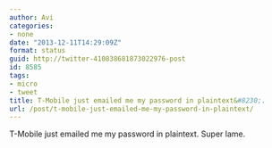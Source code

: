 ```yaml
---
author: Avi
categories:
- none
date: "2013-12-11T14:29:09Z"
format: status
guid: http://twitter-410838681873022976-post
id: 8585
tags:
- micro
- tweet
title: T-Mobile just emailed me my password in plaintext&#8230;.
url: /post/t-mobile-just-emailed-me-my-password-in-plaintext/
---
```

T-Mobile just emailed me my password in plaintext. Super lame.
